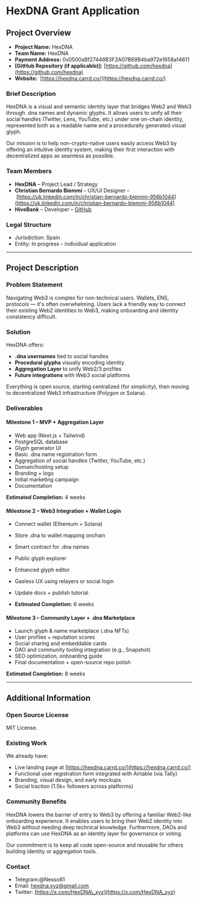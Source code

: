 # HexDNA Grant Application

## Project Overview

* **Project Name:** HexDNA
* **Team Name:** HexDNA
* **Payment Address:** 0x0500aBf27448B3F2A07B69B4ba972e1658a14611
* **\[GitHub Repository (if applicable)]:** [https://github.com/hexdna](https://github.com/hexdna)
* **Website:**  [https://hexdna.carrd.co/](https://hexdna.carrd.co/)

### Brief Description

HexDNA is a visual and semantic identity layer that bridges Web2 and Web3 through .dna names and dynamic glyphs. It allows users to unify all their social handles (Twitter, Lens, YouTube, etc.) under one on-chain identity, represented both as a readable name and a procedurally generated visual glyph.

Our mission is to help non-crypto-native users easily access Web3 by offering an intuitive identity system, making their first interaction with decentralized apps as seamless as possible.

### Team Members

* **HexDNA** – Project Lead / Strategy
* **Christian Bernardo Biemmi** – UX/UI Designer – [https://uk.linkedin.com/in/christian-bernardo-biemmi-956b1044](https://uk.linkedin.com/in/christian-bernardo-biemmi-956b1044)
* **HiveBank** – Developer – [GitHub](https://github.com/hivebank)

### Legal Structure

* Jurisdiction: Spain
* Entity: In progress – individual application

---

## Project Description

### Problem Statement

Navigating Web3 is complex for non-technical users. Wallets, ENS, protocols — it's often overwhelming. Users lack a friendly way to connect their existing Web2 identities to Web3, making onboarding and identity consistency difficult.

### Solution

HexDNA offers:

* **.dna usernames** tied to social handles
* **Procedural glyphs** visually encoding identity
* **Aggregation Layer** to unify Web2/3 profiles
* **Future integrations** with Web3 social platforms

Everything is open source, starting centralized (for simplicity), then moving to decentralized Web3 infrastructure (Polygon or Solana).

### Deliverables

#### Milestone 1 – MVP + Aggregation Layer

* Web app (Next.js + Tailwind)
* PostgreSQL database
* Glyph generator UI
* Basic .dna name registration form
* Aggregation of social handles (Twitter, YouTube, etc.)
* Domain/hosting setup
* Branding + logo
* Initial marketing campaign
* Documentation


**Estimated Completion:** 4 weeks

#### Milestone 2 – Web3 Integration + Wallet Login

* Connect wallet (Ethereum + Solana)

* Store .dna to wallet mapping onchain

* Smart contract for .dna names

* Public glyph explorer

* Enhanced glyph editor

* Gasless UX using relayers or social login

* Update docs + publish tutorial

* **Estimated Completion:** 6 weeks

#### Milestone 3 – Community Layer + .dna Marketplace

* Launch glyph & name marketplace (.dna NFTs)
* User profiles + reputation scores
* Social sharing and embeddable cards
* DAO and community tooling integration (e.g., Snapshot)
* SEO optimization, onboarding guide
* Final documentation + open-source repo polish


**Estimated Completion:** 8 weeks

---

## Additional Information

### Open Source License

MIT License.

### Existing Work

We already have:

* Live landing page at [https://hexdna.carrd.co/](https://hexdna.carrd.co/)
* Functional user registration form integrated with Airtable (via Tally)
* Branding, visual design, and early mockups
* Social traction (1.5k+ followers across platforms)

### Community Benefits

HexDNA lowers the barrier of entry to Web3 by offering a familiar Web2-like onboarding experience. It enables users to bring their Web2 identity into Web3 without needing deep technical knowledge. Furthermore, DAOs and platforms can use HexDNA as an identity layer for governance or voting.

Our commitment is to keep all code open-source and reusable for others building identity or aggregation tools.

### Contact

* Telegram:@Nesso81
* Email: [hexdna.xyz@gmail.com](mailto:hexdna.xyz@gmail.com)
* Twitter: [https://x.com/HexDNA\_xyz](https://x.com/HexDNA_xyz)

